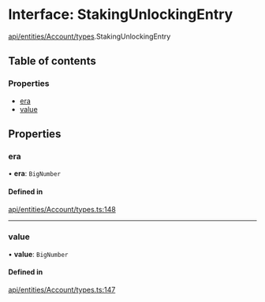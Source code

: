 # Interface: StakingUnlockingEntry

[api/entities/Account/types](../wiki/api.entities.Account.types).StakingUnlockingEntry

## Table of contents

### Properties

- [era](../wiki/api.entities.Account.types.StakingUnlockingEntry#era)
- [value](../wiki/api.entities.Account.types.StakingUnlockingEntry#value)

## Properties

### era

• **era**: `BigNumber`

#### Defined in

[api/entities/Account/types.ts:148](https://github.com/PolymeshAssociation/polymesh-sdk/blob/8a9e72221/src/api/entities/Account/types.ts#L148)

___

### value

• **value**: `BigNumber`

#### Defined in

[api/entities/Account/types.ts:147](https://github.com/PolymeshAssociation/polymesh-sdk/blob/8a9e72221/src/api/entities/Account/types.ts#L147)
